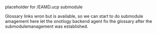 placeholder for /EAMD.ucp submodule

Glossary links wron but is available, so we can start to do submodule amagement here
let the onotlogy backend agent fix the glossary after the submodulemanagement was established.